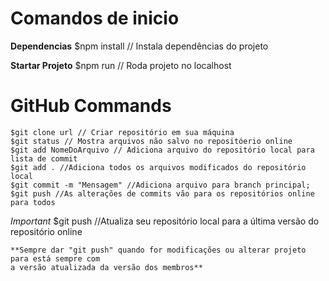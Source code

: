 # Comandos de inicio

**Dependencias**
    $npm install // Instala dependências do projeto

**Startar Projeto**
    $npm run // Roda projeto no localhost

# GitHub Commands
    $git clone url // Criar repositório em sua máquina
    $git status // Mostra arquivos não salvo no repositóerio online
    $git add NomeDoArquivo // Adiciona arquivo do repositório local para lista de commit
    $git add . //Adiciona todos os arquivos modificados do repositório local
    $git commit -m "Mensagem" //Adiciona arquivo para branch principal;
    $git push //As alterações de commits vão para os repositórios online para todos

*Important*
    $git push //Atualiza seu repositório local para a última versão do repositório online

    **Sempre dar "git push" quando for modificações ou alterar projeto para está sempre com
    a versão atualizada da versão dos membros**
    


